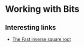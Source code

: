 # Working with Bits

## Interesting links

- [The Fast inverse square root](https://en.wikipedia.org/wiki/Fast_inverse_square_root)
